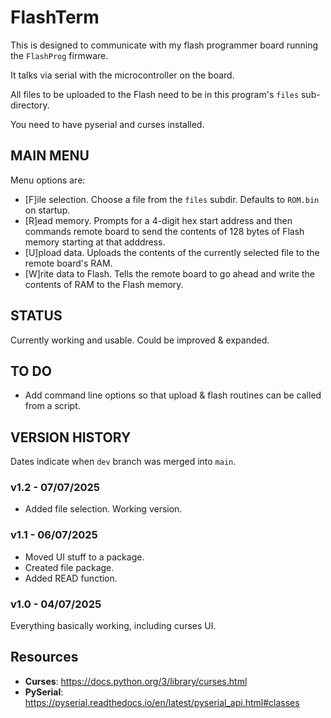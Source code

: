# FlashTerm

This is designed to communicate with my flash programmer board running the `FlashProg` firmware.

It talks via serial with the microcontroller on the board.

All files to be uploaded to the Flash need to be in this program's `files` sub-directory.

You need to have pyserial and curses installed.

## MAIN MENU

Menu options are:

- [F]ile selection. Choose a file from the `files` subdir. Defaults to `ROM.bin` on startup.
- [R]ead memory. Prompts for a 4-digit hex start address and then commands remote board to send the contents of 128 bytes of Flash memory starting at that adddress.
- [U]pload data. Uploads the contents of the currently selected file to the remote board's RAM.
- [W]rite data to Flash. Tells the remote board to go ahead and write the contents of RAM to the Flash memory.

## STATUS

Currently working and usable. Could be improved & expanded.

## TO DO

- Add command line options so that upload & flash routines can be called from a script.

## VERSION HISTORY

Dates indicate when `dev` branch was merged into `main`.

### v1.2 - 07/07/2025

- Added file selection. Working version.

### v1.1 - 06/07/2025

- Moved UI stuff to a package.
- Created file package.
- Added READ function.

### v1.0 - 04/07/2025

Everything basically working, including curses UI.

## Resources

- **Curses**: https://docs.python.org/3/library/curses.html
- **PySerial**: https://pyserial.readthedocs.io/en/latest/pyserial_api.html#classes
